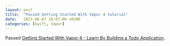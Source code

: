 ```yaml
---
layout: post
title:  "Passed Getting Started With Vapor 4 tutorial"
date:   2023-06-07 18:07:00 +0200
categories: [Swift, Vapor]
---
```

Passed [Getting Started With Vapor 4 - Learn By Building a Todo Application](https://betterprogramming.pub/getting-started-with-vapor-4-part-1-3d731e64fb45).

